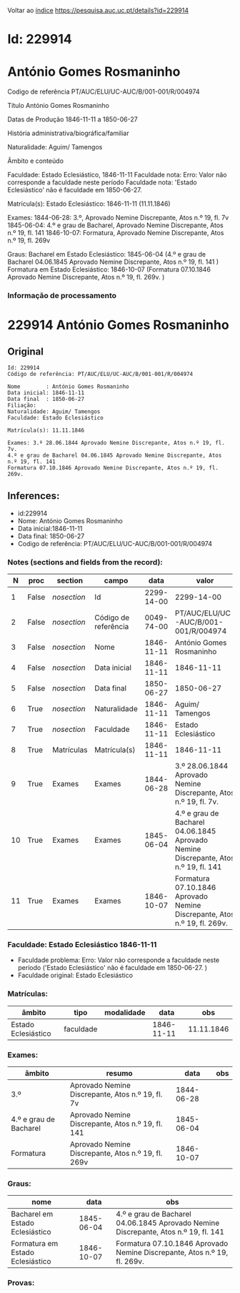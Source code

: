 
Voltar ao [índice](00%20Lista.md)
https://pesquisa.auc.uc.pt/details?id=229914

# Id: 229914
# António Gomes Rosmaninho

Codigo de referência
PT/AUC/ELU/UC-AUC/B/001-001/R/004974

Título
António Gomes Rosmaninho

Datas de Produção
1846-11-11 a 1850-06-27

História administrativa/biográfica/familiar

Naturalidade: Aguim/ Tamengos


Âmbito e conteúdo

Faculdade: Estado Eclesiástico, 1846-11-11 
Faculdade nota: Erro: Valor não corresponde a faculdade neste período
Faculdade nota: 'Estado Eclesiástico' não é faculdade em 1850-06-27.  

Matrícula(s):
Estado Eclesiástico: 1846-11-11 (11.11.1846)

Exames:
1844-06-28:  3.º, Aprovado Nemine Discrepante, Atos n.º 19, fl. 7v
1845-06-04:  4.º e grau de Bacharel, Aprovado Nemine Discrepante, Atos n.º 19, fl. 141
1846-10-07:  Formatura, Aprovado Nemine Discrepante, Atos n.º 19, fl. 269v

Graus:
Bacharel em Estado Eclesiástico: 1845-06-04 (4.º e grau de Bacharel 04.06.1845 Aprovado Nemine Discrepante, Atos n.º 19, fl. 141 )
Formatura em Estado Eclesiástico: 1846-10-07 (Formatura 07.10.1846 Aprovado Nemine Discrepante, Atos n.º 19, fl. 269v. )


### Informação de processamento
# 229914 António Gomes Rosmaninho

## Original
```
Id: 229914
Código de referência: PT/AUC/ELU/UC-AUC/B/001-001/R/004974

Nome        : António Gomes Rosmaninho
Data inicial: 1846-11-11
Data final  : 1850-06-27
Filiação: 
Naturalidade: Aguim/ Tamengos
Faculdade: Estado Eclesiástico

Matrícula(s): 11.11.1846

Exames: 3.º 28.06.1844 Aprovado Nemine Discrepante, Atos n.º 19, fl. 7v.
4.º e grau de Bacharel 04.06.1845 Aprovado Nemine Discrepante, Atos n.º 19, fl. 141
Formatura 07.10.1846 Aprovado Nemine Discrepante, Atos n.º 19, fl. 269v.

```
## Inferences:
* id:229914
* Nome: António Gomes Rosmaninho
* Data inicial:1846-11-11
* Data final: 1850-06-27
* Codigo de referência: PT/AUC/ELU/UC-AUC/B/001-001/R/004974

### Notes (sections and fields from the record):
|N   |proc   |section      |campo                 |data        |valor                                                                                |obs         |
|----|-------|-------------|----------------------|------------|-------------------------------------------------------------------------------------|------------|
|1   |False  |*nosection*  |Id                    |2299-14-00  |2299-14-00                                                                           |229914      |
|2   |False  |*nosection*  |Código de referência  |0049-74-00  |PT/AUC/ELU/UC-AUC/B/001-001/R/004974                                                 |            |
|3   |False  |*nosection*  |Nome                  |1846-11-11  |António Gomes Rosmaninho                                                             |            |
|4   |False  |*nosection*  |Data inicial          |1846-11-11  |1846-11-11                                                                           |1846-11-11  |
|5   |False  |*nosection*  |Data final            |1850-06-27  |1850-06-27                                                                           |1850-06-27  |
|6   |True   |*nosection*  |Naturalidade          |1846-11-11  |Aguim/ Tamengos                                                                      |            |
|7   |True   |*nosection*  |Faculdade             |1846-11-11  |Estado Eclesiástico                                                                  |            |
|8   |True   |Matrículas   |Matrícula(s)          |1846-11-11  |1846-11-11                                                                           |11.11.1846  |
|9   |True   |Exames       |Exames                |1844-06-28  |3.º 28.06.1844 Aprovado Nemine Discrepante, Atos n.º 19, fl. 7v.                     |            |
|10  |True   |Exames       |Exames                |1845-06-04  |4.º e grau de Bacharel 04.06.1845 Aprovado Nemine Discrepante, Atos n.º 19, fl. 141  |            |
|11  |True   |Exames       |Exames                |1846-10-07  |Formatura 07.10.1846 Aprovado Nemine Discrepante, Atos n.º 19, fl. 269v.             |            |
### Faculdade: Estado Eclesiástico 1846-11-11 
* Faculdade problema: Erro: Valor não corresponde a faculdade neste período ('Estado Eclesiástico' não é faculdade em 1850-06-27.  )
* Faculdade original: Estado Eclesiástico

### Matrículas:
|âmbito               |tipo       |modalidade|data        |obs         |
|---------------------|-----------|----------|------------|------------|
|Estado Eclesiástico  |faculdade  |          |1846-11-11  |11.11.1846  |

### Exames:
|âmbito                  |resumo                                              |data        |obs|
|------------------------|----------------------------------------------------|------------|---|
|3.º                     |Aprovado Nemine Discrepante, Atos n.º 19, fl. 7v    |1844-06-28  |   |
|4.º e grau de Bacharel  |Aprovado Nemine Discrepante, Atos n.º 19, fl. 141   |1845-06-04  |   |
|Formatura               |Aprovado Nemine Discrepante, Atos n.º 19, fl. 269v  |1846-10-07  |   |

### Graus:
|nome                              |data        |obs                                                                                   |
|----------------------------------|------------|--------------------------------------------------------------------------------------|
|Bacharel em Estado Eclesiástico   |1845-06-04  |4.º e grau de Bacharel 04.06.1845 Aprovado Nemine Discrepante, Atos n.º 19, fl. 141   |
|Formatura em Estado Eclesiástico  |1846-10-07  |Formatura 07.10.1846 Aprovado Nemine Discrepante, Atos n.º 19, fl. 269v.              |

### Provas:


